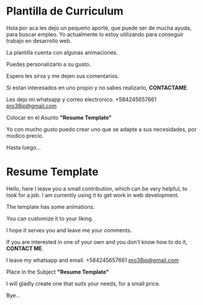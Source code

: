 #  Plantilla de Curriculum

Hola por aca les dejo un pequeño aporte, que puede ser de mucha ayuda, para buscar empleo.  Yo actualmente lo estoy utilizando para conseguir trabajo en desarrollo web.

La plantilla cuenta con algunas animaciones.

Puedes personalizarlo a su gusto.

Espero les sirva y me dejen sus comentarios.

Si estan interesados en uno propio y no sabes realizarlo, **CONTACTAME**. 

Les dejo mi whatsapp y correo electronico.  +584245657661 pro38jp@gmail.com

Colocar en el Asunto **"Resume Template"**

Yo con mucho gusto puedo crear uno que se adapte a sus necesidades, por modico precio.

Hasta luego...


# Resume Template

Hello, here I leave you a small contribution, which can be very helpful, to look for a job. I am currently using it to get work in web development.

The template has some animations.

You can customize it to your liking.

I hope it serves you and leave me your comments.

If you are interested in one of your own and you don't know how to do it, **CONTACT ME**.

I leave my whatsapp and email. +584245657661 pro38jp@gmail.com

Place in the Subject **"Resume Template"**

I will gladly create one that suits your needs, for a small price.

Bye...